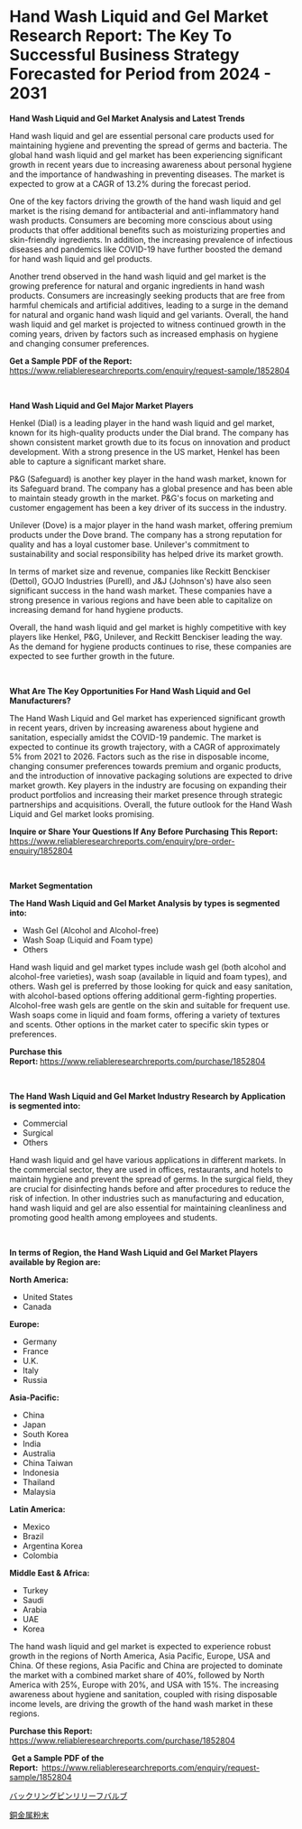 <p><h1>Hand Wash Liquid and Gel Market Research Report: The Key To Successful Business Strategy Forecasted for Period from 2024 - 2031</h1></p><p><strong>Hand Wash Liquid and Gel Market Analysis and Latest Trends</strong></p>
<p><p>Hand wash liquid and gel are essential personal care products used for maintaining hygiene and preventing the spread of germs and bacteria. The global hand wash liquid and gel market has been experiencing significant growth in recent years due to increasing awareness about personal hygiene and the importance of handwashing in preventing diseases. The market is expected to grow at a CAGR of 13.2% during the forecast period.</p><p>One of the key factors driving the growth of the hand wash liquid and gel market is the rising demand for antibacterial and anti-inflammatory hand wash products. Consumers are becoming more conscious about using products that offer additional benefits such as moisturizing properties and skin-friendly ingredients. In addition, the increasing prevalence of infectious diseases and pandemics like COVID-19 have further boosted the demand for hand wash liquid and gel products.</p><p>Another trend observed in the hand wash liquid and gel market is the growing preference for natural and organic ingredients in hand wash products. Consumers are increasingly seeking products that are free from harmful chemicals and artificial additives, leading to a surge in the demand for natural and organic hand wash liquid and gel variants. Overall, the hand wash liquid and gel market is projected to witness continued growth in the coming years, driven by factors such as increased emphasis on hygiene and changing consumer preferences.</p></p>
<p><strong>Get a Sample PDF of the Report:&nbsp;</strong> <a href="https://www.reliableresearchreports.com/enquiry/request-sample/1852804">https://www.reliableresearchreports.com/enquiry/request-sample/1852804</a></p>
<p>&nbsp;</p>
<p><strong>Hand Wash Liquid and Gel Major Market Players</strong></p>
<p><p>Henkel (Dial) is a leading player in the hand wash liquid and gel market, known for its high-quality products under the Dial brand. The company has shown consistent market growth due to its focus on innovation and product development. With a strong presence in the US market, Henkel has been able to capture a significant market share.</p><p>P&G (Safeguard) is another key player in the hand wash market, known for its Safeguard brand. The company has a global presence and has been able to maintain steady growth in the market. P&G's focus on marketing and customer engagement has been a key driver of its success in the industry.</p><p>Unilever (Dove) is a major player in the hand wash market, offering premium products under the Dove brand. The company has a strong reputation for quality and has a loyal customer base. Unilever's commitment to sustainability and social responsibility has helped drive its market growth.</p><p>In terms of market size and revenue, companies like Reckitt Benckiser (Dettol), GOJO Industries (Purell), and J&J (Johnson's) have also seen significant success in the hand wash market. These companies have a strong presence in various regions and have been able to capitalize on increasing demand for hand hygiene products.</p><p>Overall, the hand wash liquid and gel market is highly competitive with key players like Henkel, P&G, Unilever, and Reckitt Benckiser leading the way. As the demand for hygiene products continues to rise, these companies are expected to see further growth in the future.</p></p>
<p>&nbsp;</p>
<p><strong>What Are The Key Opportunities For Hand Wash Liquid and Gel Manufacturers?</strong></p>
<p><p>The Hand Wash Liquid and Gel market has experienced significant growth in recent years, driven by increasing awareness about hygiene and sanitation, especially amidst the COVID-19 pandemic. The market is expected to continue its growth trajectory, with a CAGR of approximately 5% from 2021 to 2026. Factors such as the rise in disposable income, changing consumer preferences towards premium and organic products, and the introduction of innovative packaging solutions are expected to drive market growth. Key players in the industry are focusing on expanding their product portfolios and increasing their market presence through strategic partnerships and acquisitions. Overall, the future outlook for the Hand Wash Liquid and Gel market looks promising.</p></p>
<p><strong>Inquire or Share Your Questions If Any Before Purchasing This Report:</strong> <a href="https://www.reliableresearchreports.com/enquiry/pre-order-enquiry/1852804">https://www.reliableresearchreports.com/enquiry/pre-order-enquiry/1852804</a></p>
<p>&nbsp;</p>
<p><strong>Market Segmentation</strong></p>
<p><strong>The Hand Wash Liquid and Gel Market Analysis by types is segmented into:</strong></p>
<p><ul><li>Wash Gel (Alcohol and Alcohol-free)</li><li>Wash Soap (Liquid and Foam type)</li><li>Others</li></ul></p>
<p><p>Hand wash liquid and gel market types include wash gel (both alcohol and alcohol-free varieties), wash soap (available in liquid and foam types), and others. Wash gel is preferred by those looking for quick and easy sanitation, with alcohol-based options offering additional germ-fighting properties. Alcohol-free wash gels are gentle on the skin and suitable for frequent use. Wash soaps come in liquid and foam forms, offering a variety of textures and scents. Other options in the market cater to specific skin types or preferences.</p></p>
<p><strong>Purchase this Report:&nbsp;</strong><a href="https://www.reliableresearchreports.com/purchase/1852804">https://www.reliableresearchreports.com/purchase/1852804</a></p>
<p>&nbsp;</p>
<p><strong>The Hand Wash Liquid and Gel Market Industry Research by Application is segmented into:</strong></p>
<p><ul><li>Commercial</li><li>Surgical</li><li>Others</li></ul></p>
<p><p>Hand wash liquid and gel have various applications in different markets. In the commercial sector, they are used in offices, restaurants, and hotels to maintain hygiene and prevent the spread of germs. In the surgical field, they are crucial for disinfecting hands before and after procedures to reduce the risk of infection. In other industries such as manufacturing and education, hand wash liquid and gel are also essential for maintaining cleanliness and promoting good health among employees and students.</p></p>
<p>&nbsp;</p>
<p><strong>In terms of Region, the Hand Wash Liquid and Gel Market Players available by Region are:</strong></p>
<p>
    <p> <strong> North America: </strong>
        <ul>
            <li>United States</li>
            <li>Canada</li>
        </ul>
        </p> 
    <p> <strong> Europe: </strong>
        <ul>
            <li>Germany</li>
            <li>France</li>
            <li>U.K.</li>
            <li>Italy</li>
            <li>Russia</li>
        </ul>
        </p> 
    <p> <strong> Asia-Pacific: </strong>
        <ul>
            <li>China</li>
            <li>Japan</li>
            <li>South Korea</li>
            <li>India</li>
            <li>Australia</li>
            <li>China Taiwan</li>
            <li>Indonesia</li>
            <li>Thailand</li>
            <li>Malaysia</li>
        </ul>
        </p> 
    <p> <strong> Latin America: </strong>
        <ul>
            <li>Mexico</li>
            <li>Brazil</li>
            <li>Argentina Korea</li>
            <li>Colombia</li>
        </ul>
        </p> 
    <p> <strong> Middle East & Africa: </strong>
        <ul>
            <li>Turkey</li>
            <li>Saudi</li>
            <li>Arabia</li>
            <li>UAE</li>
            <li>Korea</li>
        </ul>
    </p>
    </p>
<p><p>The hand wash liquid and gel market is expected to experience robust growth in the regions of North America, Asia Pacific, Europe, USA and China. Of these regions, Asia Pacific and China are projected to dominate the market with a combined market share of 40%, followed by North America with 25%, Europe with 20%, and USA with 15%. The increasing awareness about hygiene and sanitation, coupled with rising disposable income levels, are driving the growth of the hand wash market in these regions.</p></p>
<p><strong>Purchase this Report: </strong><a href="https://www.reliableresearchreports.com/purchase/1852804">https://www.reliableresearchreports.com/purchase/1852804</a></p>
<p>&nbsp;<strong>Get a Sample PDF of the Report:&nbsp;&nbsp;</strong><a href="https://www.reliableresearchreports.com/enquiry/request-sample/1852804">https://www.reliableresearchreports.com/enquiry/request-sample/1852804</a></p>
<p><strong></strong></p>
<p><p><a href="https://github.com/vlcostes/Market-Research-Report-List-1/blob/main/63265187936.md">バックリングピンリリーフバルブ</a></p><p><a href="https://github.com/EstaSprer20231/Market-Research-Report-List-1/blob/main/22947697937.md">銅金属粉末</a></p></p>